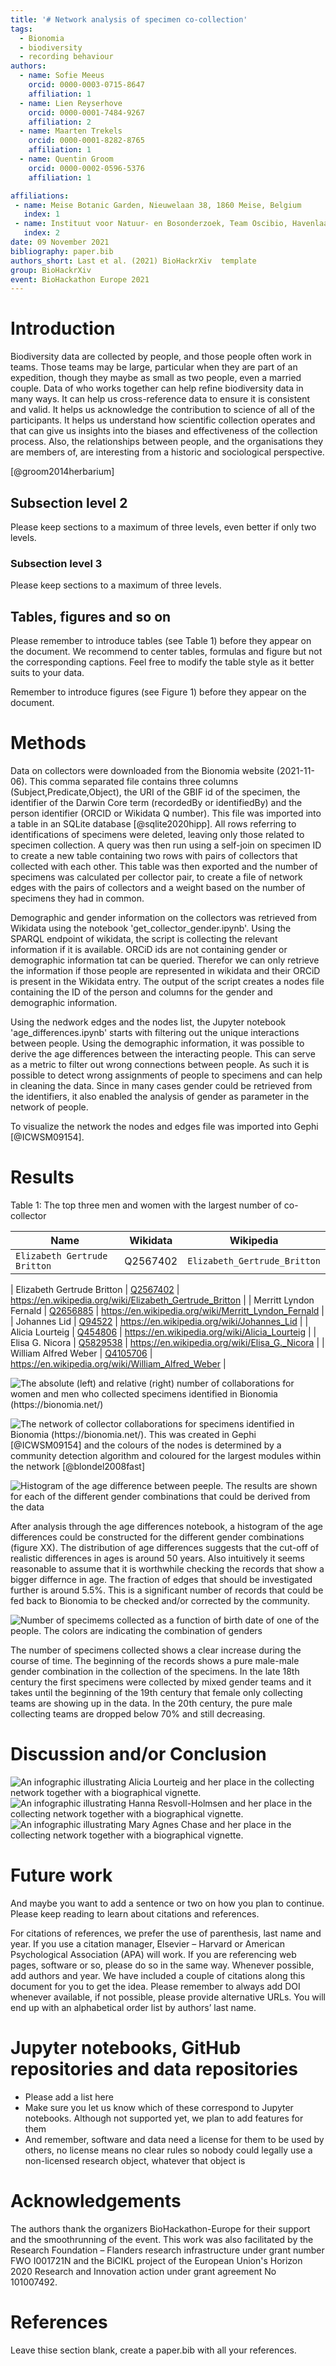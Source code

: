 ```yaml
---
title: '# Network analysis of specimen co-collection'
tags:
  - Bionomia
  - biodiversity
  - recording behaviour
authors:
  - name: Sofie Meeus
    orcid: 0000-0003-0715-8647
    affiliation: 1
  - name: Lien Reyserhove
    orcid: 0000-0001-7484-9267
    affiliation: 2
  - name: Maarten Trekels
    orcid: 0000-0001-8282-8765
    affiliation: 1
  - name: Quentin Groom
    orcid: 0000-0002-0596-5376
    affiliation: 1

affiliations:
 - name: Meise Botanic Garden, Nieuwelaan 38, 1860 Meise, Belgium
   index: 1
 - name: Instituut voor Natuur- en Bosonderzoek, Team Oscibio, Havenlaan 88, 1000 Brussel
   index: 2
date: 09 November 2021
bibliography: paper.bib
authors_short: Last et al. (2021) BioHackrXiv  template
group: BioHackrXiv
event: BioHackathon Europe 2021
---
```


# Introduction
Biodiversity data are collected by people, and those people often work in teams. Those teams may be large, particular when they are part of an expedition, though they maybe as small as two people, even a married couple. Data of who works together can help refine biodiversity data in many ways. It can help us cross-reference data to ensure it is consistent and valid. It helps us acknowledge the contribution to science of all of the participants. It helps us understand how scientific collection operates and that can give us insights into the biases and effectiveness of the collection process. Also, the relationships between people, and the organisations they are members of, are interesting from a historic and sociological perspective.

[@groom2014herbarium]

## Subsection level 2

Please keep sections to a maximum of three levels, even better if only two levels.

### Subsection level 3

Please keep sections to a maximum of three levels.

## Tables, figures and so on

Please remember to introduce tables (see Table 1) before they appear on the document. We recommend to center tables, formulas and figure but not the corresponding captions. Feel free to modify the table style as it better suits to your data.



Remember to introduce figures (see Figure 1) before they appear on the document. 


# Methods

Data on collectors were downloaded from the Bionomia website (2021-11-06). This comma separated file contains three columns (Subject,Predicate,Object), the URI of the GBIF id of the specimen, the identifier of the Darwin Core term (recordedBy or identifiedBy) and the person identifier (ORCID or Wikidata Q number). This file was imported into a table in an SQLite database [@sqlite2020hipp]. All rows referring to identifications of specimens were deleted, leaving only those related to specimen collection. A query was then run using a self-join on specimen ID to create a new table containing two rows with pairs of collectors that collected with each other. This table was then exported and the number of specimens was calculated per collector pair, to create a file of network edges with the pairs of collectors and a weight based on the number of specimens they had in common.

Demographic and gender information on the collectors was retrieved from Wikidata using the notebook 'get_collector_gender.ipynb'. Using the SPARQL endpoint of wikidata, the script is collecting the relevant information if it is available. ORCiD ids are not containing gender or demographic information tat can be queried. Therefor we can only retrieve the information if those people are represented in wikidata and their ORCiD is present in the Wikidata entry. The output of the script creates a nodes file containing the ID of the person and columns for the gender and demographic information.

Using the nedwork edges and the nodes list, the Jupyter notebook 'age_differences.ipynb' starts with filtering out the unique interactions between people. Using the demographic information, it was possible to derive the age differences between the interacting people. This can serve as a metric to filter out wrong connections between people. As such it is possible to detect wrong assignments of people to specimens and can help in cleaning the data. Since in many cases gender could be retrieved from the identifiers, it also enabled the analysis of gender as parameter in the network of people.

To visualize the network the nodes and edges file was imported into Gephi [@ICWSM09154].

# Results
Table 1: The top three men and women with the largest number of co-collector


|Name|Wikidata|Wikipedia|
|---|---|---|
|`Elizabeth Gertrude Britton`|Q2567402|`Elizabeth_Gertrude_Britton`|

| Elizabeth Gertrude Britton | [Q2567402](https://www.wikidata.org/wiki/Q2567402) | https://en.wikipedia.org/wiki/Elizabeth_Gertrude_Britton |
| Merritt Lyndon Fernald | [Q2656885](https://www.wikidata.org/wiki/Q2656885) | https://en.wikipedia.org/wiki/Merritt_Lyndon_Fernald |
| Johannes Lid | [Q94522](https://www.wikidata.org/wiki/Q94522) | https://en.wikipedia.org/wiki/Johannes_Lid |
| Alicia Lourteig | [Q454806](https://www.wikidata.org/wiki/Q454806) | https://en.wikipedia.org/wiki/Alicia_Lourteig |
| Elisa G. Nicora | [Q5829538](https://www.wikidata.org/wiki/Q5829538) | https://en.wikipedia.org/wiki/Elisa_G._Nicora |
| William Alfred Weber | [Q4105706](https://www.wikidata.org/wiki/Q4105706) | https://en.wikipedia.org/wiki/William_Alfred_Weber |

![The absolute (left) and relative (right) number of collaborations for women and men who collected specimens identified in Bionomia (https://bionomia.net/)](./figures/abs_rel_links.png)

![The network of collector collaborations for specimens identified in Bionomia (https://bionomia.net/). This was created in Gephi [@ICWSM09154] and the colours of the nodes is determined by a community detection algorithm and coloured for the largest modules within the network [@blondel2008fast]](./figures/CollectorsNetwork_Degree-final.png)

![Histogram of the age difference between peeple. The results are shown for each of the different gender combinations that could be derived from the data](./figures/histogram_agediff.png)

After analysis through the age differences notebook, a histogram of the age differences could be constructed for the different gender combinations (figure XX). The distribution of age differences suggests that the cut-off of realistic differences in ages is around 50 years. Also intuitively it seems reasonable to assume that it is worthwhile checking the records that show a bigger differnce in age. The fraction of edges that should be investigated further is around 5.5%. This is a significant number of records that could be fed back to Bionomia to be checked and/or corrected by the community.

![Number of specimems collected as a function of birth date of one of the people. The colors are indicating the combination of genders](./figures/period_gender_specimens.png)

The number of specimens collected shows a clear increase during the course of time. The beginning of the records shows a pure male-male gender combination in the collection of the specimens. In the late 18th century the first specimens were collected by mixed gender teams and it takes until the beginning of the 19th century that female only collecting teams are showing up in the data. In the 20th century, the pure male collecting teams are dropped below 70% and still decreasing.

# Discussion and/or Conclusion

![An infographic illustrating Alicia Lourteig and her place in the collecting network together with a biographical vignette.](./figures/Alicia_Lourteig.png)
![An infographic illustrating Hanna Resvoll-Holmsen and her place in the collecting network together with a biographical vignette.](./figures/Hanna_Resvoll_Holmsen.png)
![An infographic illustrating Mary Agnes Chase and her place in the collecting network together with a biographical vignette.](./figures/Mary_Agnes_Chase.png)

# Future work

And maybe you want to add a sentence or two on how you plan to continue. Please keep reading to learn about citations and references.

For citations of references, we prefer the use of parenthesis, last name and year. If you use a citation manager, Elsevier – Harvard or American Psychological Association (APA) will work. If you are referencing web pages, software or so, please do so in the same way. Whenever possible, add authors and year. We have included a couple of citations along this document for you to get the idea. Please remember to always add DOI whenever available, if not possible, please provide alternative URLs. You will end up with an alphabetical order list by authors’ last name.

# Jupyter notebooks, GitHub repositories and data repositories

* Please add a list here
* Make sure you let us know which of these correspond to Jupyter notebooks. Although not supported yet, we plan to add features for them
* And remember, software and data need a license for them to be used by others, no license means no clear rules so nobody could legally use a non-licensed research object, whatever that object is

# Acknowledgements
The authors thank the organizers BioHackathon-Europe for their support and the smoothrunning of the event. This work was also facilitated by the Research Foundation – Flanders research infrastructure under grant number FWO I001721N and the BiCIKL project of the European Union's Horizon 2020 Research and Innovation action under grant agreement No 101007492.



# References

Leave thise section blank, create a paper.bib with all your references.
